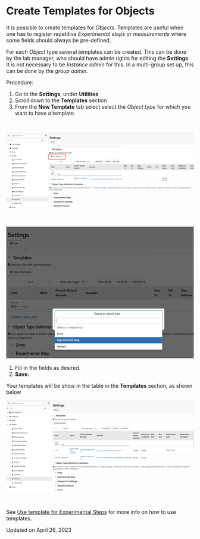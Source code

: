 # Create Templates for Objects



  
It is possible to create templates for *Objects*. Templates are useful
when one has to register repetitive *Experimental steps* or
*measurements* where some fields should always be pre-defined.

For each *Object* type several templates can be created. This can be
done by the lab manager, who should have admin rights for editing the
**Settings**. It is not necessary to be *Instance admin* for this. In a
multi-group set up, this can be done by the *group admin*.

  
Procedure:  
  

1.  Go to the **Settings**, under **Utilities**
2.  Scroll down to the **Templates** section
3.  From the **New Template** tab select select the *Object type* for
    which you want to have a template.

 

![image info](img/settings-create-template-1-1-1024x413.png)

 

![image info](img/settings-create-templates-2.png)

1.  Fill in the fields as desired.
2.  **Save.**

  
Your templates will be show in the table in the **Templates** section,
as shown below

![image info](img/templates-table-3-1024x493.png)

 

See [Use template for Experimental
Steps](https://openbis.ch/index.php/docs/user-documentation/lab-notebook/use-templates-for-experimental-steps/)
for more info on how to use templates. 

Updated on April 26, 2023
